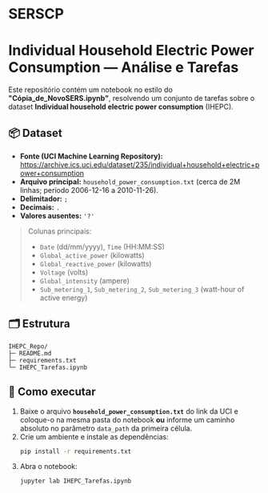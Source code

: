 # SERSCP

# Individual Household Electric Power Consumption — Análise e Tarefas

Este repositório contém um notebook no estilo do **"Cópia_de_NovoSERS.ipynb"**,
resolvendo um conjunto de tarefas sobre o dataset **Individual household electric power consumption** (IHEPC).

## 📦 Dataset
- **Fonte (UCI Machine Learning Repository):** https://archive.ics.uci.edu/dataset/235/individual+household+electric+power+consumption  
- **Arquivo principal:** `household_power_consumption.txt` (cerca de 2M linhas; período 2006-12-16 a 2010-11-26).  
- **Delimitador:** `;`
- **Decimais:** `.`
- **Valores ausentes:** `'?'`

> Colunas principais:
> - `Date` (dd/mm/yyyy), `Time` (HH:MM:SS)
> - `Global_active_power` (kilowatts)
> - `Global_reactive_power` (kilowatts)
> - `Voltage` (volts)
> - `Global_intensity` (ampere)
> - `Sub_metering_1`, `Sub_metering_2`, `Sub_metering_3` (watt-hour of active energy)

## 🗂️ Estrutura
```
IHEPC_Repo/
├─ README.md
├─ requirements.txt
└─ IHEPC_Tarefas.ipynb
```

## 🚀 Como executar
1. Baixe o arquivo **`household_power_consumption.txt`** do link da UCI e coloque-o na mesma pasta do notebook **ou** informe um caminho absoluto no parâmetro `data_path` da primeira célula.
2. Crie um ambiente e instale as dependências:
   ```bash
   pip install -r requirements.txt
   ```
3. Abra o notebook:
   ```bash
   jupyter lab IHEPC_Tarefas.ipynb
   ```
